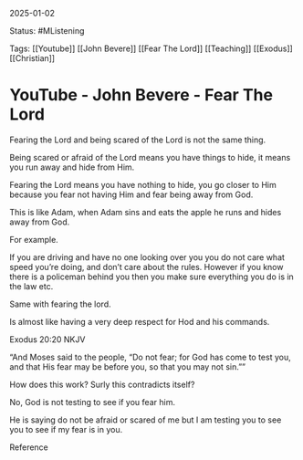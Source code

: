 2025-01-02

Status: #MListening

Tags: [[Youtube]] [[John Bevere]] [[Fear The Lord]] [[Teaching]] [[Exodus]] [[Christian]]

# YouTube - John Bevere - Fear The Lord

Fearing the Lord and being scared of the Lord is not the same thing.

  
Being scared or afraid of the Lord means you have things to hide, it means you run away and hide from Him.

Fearing the Lord means you have nothing to hide, you go closer to Him because you fear not having Him and fear being away from God.

  

This is like Adam, when Adam sins and eats the apple he runs and hides away from God.

  

  

  

For example.

If you are driving and have no one looking over you you do not care what speed you’re doing, and don’t care about the rules. However if you know there is a policeman behind you then you make sure everything you do is in the law etc.

  

Same with fearing the lord. 

  

Is almost like having a very deep respect for Hod and his commands.

  

Exodus‬ ‭20‬:‭20‬ ‭NKJV‬‬

“And Moses said to the people, “Do not fear; for God has come to test you, and that His fear may be before you, so that you may not sin.””‬‬

  

How does this work? Surly this contradicts itself?

No, God is not testing to see if you fear him.

He is saying do not be afraid or scared of me but I am testing you to see you to see if my fear is in you.

Reference